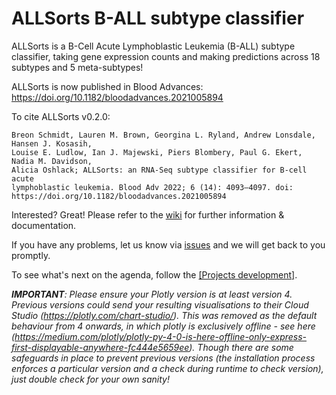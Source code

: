 # ALLSorts B-ALL subtype classifier

ALLSorts is a B-Cell Acute Lymphoblastic Leukemia (B-ALL) subtype classifier, taking gene expression counts and making predictions across 18 subtypes and 5 meta-subtypes!

ALLSorts is now published in Blood Advances: https://doi.org/10.1182/bloodadvances.2021005894

To cite ALLSorts v0.2.0: 

```
Breon Schmidt, Lauren M. Brown, Georgina L. Ryland, Andrew Lonsdale, Hansen J. Kosasih, 
Louise E. Ludlow, Ian J. Majewski, Piers Blombery, Paul G. Ekert, Nadia M. Davidson, 
Alicia Oshlack; ALLSorts: an RNA-Seq subtype classifier for B-cell acute 
lymphoblastic leukemia. Blood Adv 2022; 6 (14): 4093–4097. doi: https://doi.org/10.1182/bloodadvances.2021005894
```

Interested? Great! Please refer to the <a href="https://github.com/Oshlack/ALLSorts/wiki" target="_blank">wiki</a> for further information & documentation.

If you have any problems, let us know via <a href="https://github.com/Oshlack/ALLSorts/issues">issues</a> and we will get back to you promptly.

To see what's next on the agenda, follow the <a href="https://github.com/Oshlack/ALLSorts/projects">[Projects development]</a>.

<i><strong>IMPORTANT</strong>: Please ensure your Plotly version is at least version 4. Previous versions could send your resulting visualisations to their Cloud Studio (https://plotly.com/chart-studio/). This was removed as the default behaviour from 4 onwards, in which plotly is exclusively *offline* - see here (https://medium.com/plotly/plotly-py-4-0-is-here-offline-only-express-first-displayable-anywhere-fc444e5659ee). Though there are some safeguards in place to prevent previous versions (the installation process enforces a particular version and a check during runtime to check version), just double check for your own sanity!</i>
